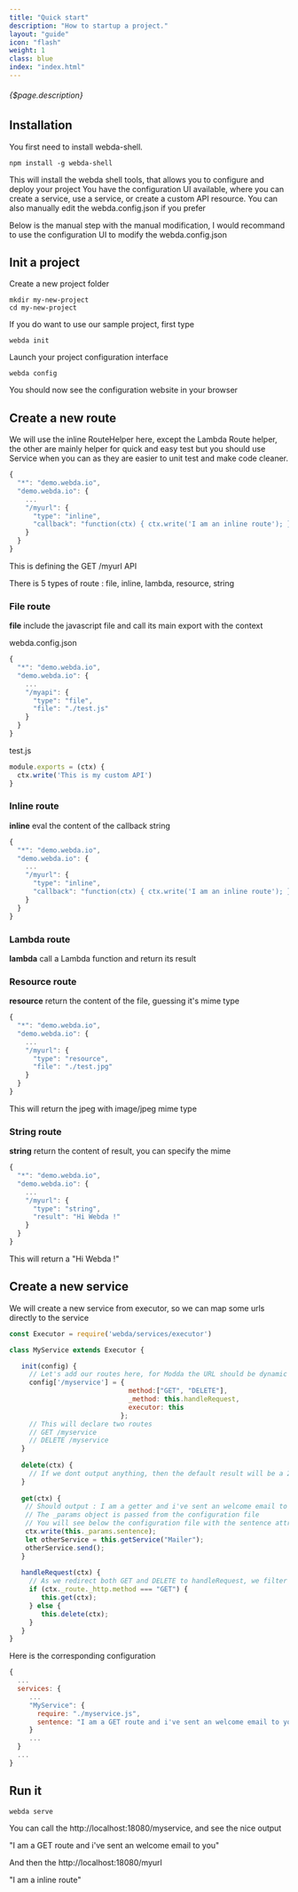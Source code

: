 ```yaml
---
title: "Quick start"
description: "How to startup a project."
layout: "guide"
icon: "flash"
weight: 1
class: blue
index: "index.html"
---
```


###### {$page.description}

<article id="1">

## Installation

You first need to install webda-shell.

```shell
npm install -g webda-shell
```

This will install the webda shell tools, that allows you to configure and deploy your project
You have the configuration UI available, where you can create a service, use a service, or create a custom API resource. You can also manually edit the webda.config.json if you prefer

Below is the manual step with the manual modification, I would recommand to use the configuration UI to modify the webda.config.json

</article>

<article id="2">

## Init a project

Create a new project folder

```shell
mkdir my-new-project
cd my-new-project
```

If you do want to use our sample project, first type

```shell
webda init
```

Launch your project configuration interface

```shell
webda config
```

You should now see the configuration website in your browser

</article>

<article id="3">

## Create a new route

We will use the inline RouteHelper here, except the Lambda Route helper, the other are mainly helper for quick and easy test but you should use Service when you can as they are easier to unit test and make code cleaner.

```javascript
{
  "*": "demo.webda.io",
  "demo.webda.io": {
  	...
  	"/myurl": {
  	  "type": "inline",
  	  "callback": "function(ctx) { ctx.write('I am an inline route'); }"
  	}
  }
}
```

This is defining the GET /myurl API

There is 5 types of route : file, inline, lambda, resource, string

### File route

**file** include the javascript file and call its main export with the context

webda.config.json
```javascript
{
  "*": "demo.webda.io",
  "demo.webda.io": {
  	...
  	"/myapi": {
  	  "type": "file",
  	  "file": "./test.js"
  	}
  }
}
```
test.js
```javascript
module.exports = (ctx) {
  ctx.write('This is my custom API')
}
```

### Inline route

**inline** eval the content of the callback string

```javascript
{
  "*": "demo.webda.io",
  "demo.webda.io": {
  	...
  	"/myurl": {
  	  "type": "inline",
  	  "callback": "function(ctx) { ctx.write('I am an inline route'); }"
  	}
  }
}
```

### Lambda route

**lambda** call a Lambda function and return its result

### Resource route

**resource** return the content of the file, guessing it's mime type

```javascript
{
  "*": "demo.webda.io",
  "demo.webda.io": {
  	...
  	"/myurl": {
  	  "type": "resource",
  	  "file": "./test.jpg"
  	}
  }
}
```

This will return the jpeg with image/jpeg mime type

### String route

**string** return the content of result, you can specify the mime

```javascript
{
  "*": "demo.webda.io",
  "demo.webda.io": {
  	...
  	"/myurl": {
  	  "type": "string",
  	  "result": "Hi Webda !"
  	}
  }
}
```

This will return a "Hi Webda !"

</article>

<article id="4">

## Create a new service

We will create a new service from executor, so we can map some urls directly to the service

```javascript
const Executor = require('webda/services/executor')

class MyService extends Executor {

   init(config) {
   	 // Let's add our routes here, for Modda the URL should be dynamic
   	 config['/myservice'] = {
   	                          method:["GET", "DELETE"],
   	                          _method: this.handleRequest,
   	                          executor: this
   	                        };
   	 // This will declare two routes
   	 // GET /myservice
   	 // DELETE /myservice
   }
   
   delete(ctx) {
     // If we dont output anything, then the default result will be a 204
   }	
   
   get(ctx) {
    // Should output : I am a getter and i've sent an welcome email to you
    // The _params object is passed from the configuration file
    // You will see below the configuration file with the sentence attribute defined
	ctx.write(this._params.sentence);
   	let otherService = this.getService("Mailer");
   	otherService.send();
   }
   
   handleRequest(ctx) {
     // As we redirect both GET and DELETE to handleRequest, we filter here
     if (ctx._route._http.method === "GET") {
     	this.get(ctx);
     } else {
        this.delete(ctx);
     }
   }
}
```

Here is the corresponding configuration


```javascript
{
  ...
  services: {
     ...
     "MyService": {
       require: "./myservice.js",
       sentence: "I am a GET route and i've sent an welcome email to you"
     }
     ...
  }
  ...
}

```

</article>

<article id="5">

## Run it

```
webda serve
```

You can call the http://localhost:18080/myservice, and see the nice output

"I am a GET route and i've sent an welcome email to you"

And then the http://localhost:18080/myurl

"I am a inline route"

</article>